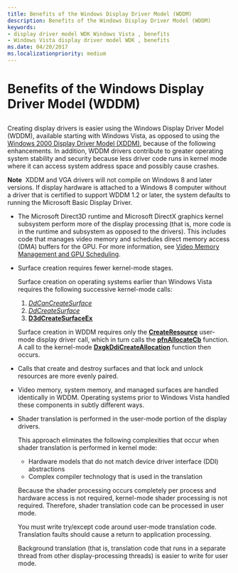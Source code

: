```yaml
---
title: Benefits of the Windows Display Driver Model (WDDM)
description: Benefits of the Windows Display Driver Model (WDDM)
keywords:
- display driver model WDK Windows Vista , benefits
- Windows Vista display driver model WDK , benefits
ms.date: 04/20/2017
ms.localizationpriority: medium
---
```


# Benefits of the Windows Display Driver Model (WDDM)


## <span id="ddk_benefits_of_the_longhorn_display_driver_model_gg"></span><span id="DDK_BENEFITS_OF_THE_LONGHORN_DISPLAY_DRIVER_MODEL_GG"></span>


Creating display drivers is easier using the Windows Display Driver Model (WDDM), available starting with Windows Vista, as opposed to using the [Windows 2000 Display Driver Model (XDDM)](windows-2000-display-driver-model-design-guide.md), because of the following enhancements. In addition, WDDM drivers contribute to greater operating system stability and security because less driver code runs in kernel mode where it can access system address space and possibly cause crashes.

**Note**  XDDM and VGA drivers will not compile on Windows 8 and later versions. If display hardware is attached to a Windows 8 computer without a driver that is certified to support WDDM 1.2 or later, the system defaults to running the Microsoft Basic Display Driver.

 

-   The Microsoft Direct3D runtime and Microsoft DirectX graphics kernel subsystem perform more of the display processing (that is, more code is in the runtime and subsystem as opposed to the drivers). This includes code that manages video memory and schedules direct memory access (DMA) buffers for the GPU. For more information, see [Video Memory Management and GPU Scheduling](video-memory-management-and-gpu-scheduling.md).

-   Surface creation requires fewer kernel-mode stages.

    Surface creation on operating systems earlier than Windows Vista requires the following successive kernel-mode calls:

    1.  [*DdCanCreateSurface*](/previous-versions/windows/hardware/drivers/ff549213(v=vs.85))
    2.  [*DdCreateSurface*](/previous-versions/windows/hardware/drivers/ff549263(v=vs.85))
    3.  [**D3dCreateSurfaceEx**](/windows/win32/api/ddrawint/nc-ddrawint-pdd_createsurfaceex)

    Surface creation in WDDM requires only the [**CreateResource**](/windows-hardware/drivers/ddi/d3dumddi/nc-d3dumddi-pfnd3dddi_createresource) user-mode display driver call, which in turn calls the [**pfnAllocateCb**](/windows-hardware/drivers/ddi/d3dumddi/nc-d3dumddi-pfnd3dddi_allocatecb) function. A call to the kernel-mode [**DxgkDdiCreateAllocation**](/windows-hardware/drivers/ddi/d3dkmddi/nc-d3dkmddi-dxgkddi_createallocation) function then occurs.

-   Calls that create and destroy surfaces and that lock and unlock resources are more evenly paired.

-   Video memory, system memory, and managed surfaces are handled identically in WDDM. Operating systems prior to Windows Vista handled these components in subtly different ways.

-   Shader translation is performed in the user-mode portion of the display drivers.

    This approach eliminates the following complexities that occur when shader translation is performed in kernel mode:

    -   Hardware models that do not match device driver interface (DDI) abstractions
    -   Complex compiler technology that is used in the translation

    Because the shader processing occurs completely per process and hardware access is not required, kernel-mode shader processing is not required. Therefore, shader translation code can be processed in user mode.

    You must write try/except code around user-mode translation code. Translation faults should cause a return to application processing.

    Background translation (that is, translation code that runs in a separate thread from other display-processing threads) is easier to write for user mode.

 

